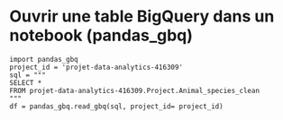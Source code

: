 # Ouvrir une table BigQuery dans un notebook (pandas_gbq)
```
import pandas_gbq
project_id = 'projet-data-analytics-416309'
sql = """
SELECT *
FROM projet-data-analytics-416309.Project.Animal_species_clean
"""
df = pandas_gbq.read_gbq(sql, project_id= project_id)
```
